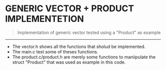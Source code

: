 # GENERIC VECTOR + PRODUCT IMPLEMENTETION 

> Implementation of generic vector tested using a "Product" as example

---

- The vector.h shows all the functions that sholud be implemented.
- The main.c test some of theses functions.
- The product.c/product.h are merely some functions to maniipulate the struct "Product" that was used as example in this code.